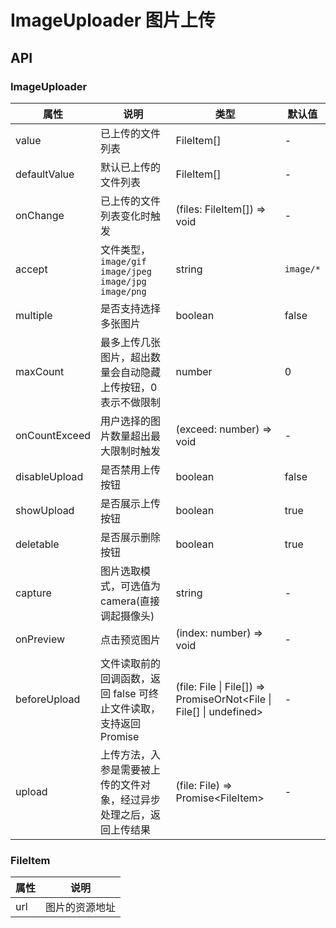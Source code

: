 # ImageUploader 图片上传

<code src="./demos/demo1.tsx"></code>

## API

### ImageUploader

| 属性          | 说明                                                                 | 类型                                                                | 默认值    |
| ------------- | -------------------------------------------------------------------- | ------------------------------------------------------------------- | --------- |
| value         | 已上传的文件列表                                                     | FileItem[]                                                          | -         |
| defaultValue  | 默认已上传的文件列表                                                 | FileItem[]                                                          | -         |
| onChange      | 已上传的文件列表变化时触发                                           | (files: FileItem[]) => void                                         | -         |
| accept        | 文件类型，`image/gif` `image/jpeg` `image/jpg` `image/png`           | string                                                              | `image/*` |
| multiple      | 是否支持选择多张图片                                                 | boolean                                                             | false     |
| maxCount      | 最多上传几张图片，超出数量会自动隐藏上传按钮，0 表示不做限制         | number                                                              | 0         |
| onCountExceed | 用户选择的图片数量超出最大限制时触发                                 | (exceed: number) => void                                            | -         |
| disableUpload | 是否禁用上传按钮                                                     | boolean                                                             | false     |
| showUpload    | 是否展示上传按钮                                                     | boolean                                                             | true      |
| deletable     | 是否展示删除按钮                                                     | boolean                                                             | true      |
| capture       | 图片选取模式，可选值为 camera(直接调起摄像头)                        | string                                                              | -         |
| onPreview     | 点击预览图片                                                         | (index: number) => void                                             | -         |
| beforeUpload  | 文件读取前的回调函数，返回 false 可终止文件读取，支持返回 Promise    | (file: File \| File[]) => PromiseOrNot<File \| File[] \| undefined> | -         |
| upload        | 上传方法，入参是需要被上传的文件对象，经过异步处理之后，返回上传结果 | (file: File) => Promise\<FileItem\>                                 | -         |

### FileItem

| 属性 | 说明           |
| ---- | -------------- |
| url  | 图片的资源地址 |
